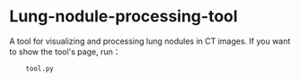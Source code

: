 # Lung-nodule-processing-tool
A tool for visualizing and processing lung nodules in CT images.
If you want to show the tool's page, run：
  
        tool.py
